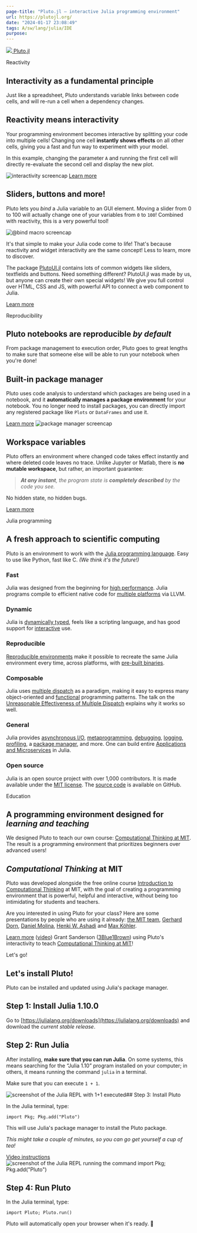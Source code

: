 ```yaml
---
page-title: "Pluto.jl — interactive Julia programming environment"
url: https://plutojl.org/
date: "2024-01-17 23:08:49"
tags: A/sw/lang/julia/IDE
purpose:
---
```


 [![](https://plutojl.org/assets/favicon.svg) Pluto.jl](https://plutojl.org/)

Reactivity

## Interactivity as a fundamental principle

Just like a spreadsheet, Pluto understands variable links between code cells, and will re-run a cell when a dependency changes.

## Reactivity means interactivity

Your programming environment becomes interactive by splitting your code into multiple cells! Changing one cell **instantly shows effects** on all other cells, giving you a fast and fun way to experiment with your model.

In this example, changing the parameter `A` and running the first cell will directly re-evaluate the second cell and display the new plot.

![interactivity screencap](https://user-images.githubusercontent.com/6933510/80637344-24ac0180-8a5f-11ea-82dd-813dbceca9c9.gif) [Learn more](https://plutojl.org/docs/)

## Sliders, buttons and more!

Pluto lets you *bind* a Julia variable to an GUI element. Moving a slider from 0 to 100 will actually change one of your variables from `0` to `100`! Combined with reactivity, this is a very powerful tool!

![@bind macro screencap](https://user-images.githubusercontent.com/6933510/134825003-bd72ef08-677b-42fa-a655-e842868b10f6.gif)

It's that simple to make your Julia code come to life! That's because reactivity and widget interactivity are the same concept! Less to learn, more to discover.

The package [PlutoUI.jl](https://github.com/fonsp/PlutoUI.jl) contains lots of common widgets like sliders, textfields and buttons. Need something different? PlutoUI.jl was made by us, but anyone can create their own special widgets! We give you full control over HTML, CSS and JS, with powerful API to connect a web component to Julia.

[Learn more](https://plutojl.org/docs/)

Reproducibility

## Pluto notebooks are reproducible *by default*

From package management to execution order, Pluto goes to great lengths to make sure that someone else will be able to run your notebook when you're done!

## Built-in package manager

Pluto uses code analysis to understand which packages are being used in a notebook, and it **automatically manages a package environment** for your notebook. You no longer need to install packages, you can directly import any registered package like `Plots` or `DataFrames` and use it.

[Learn more](https://github.com/fonsp/Pluto.jl/wiki/%F0%9F%8E%81-Package-management) ![package manager screencap](https://user-images.githubusercontent.com/6933510/134823403-fbb79d7f-dd3e-4712-b5d5-b48ad0770f13.gif) 

## Workspace variables

Pluto offers an environment where changed code takes effect instantly and where deleted code leaves no trace. Unlike Jupyter or Matlab, there is **no mutable workspace**, but rather, an important guarantee:

> ***At any instant**, the program state is **completely described** by the code you see.*

No hidden state, no hidden bugs.

[Learn more](https://github.com/fonsp/Pluto.jl/wiki/%F0%9F%8E%81-Package-management)

Julia programming

## A fresh approach to scientific computing

Pluto is an environment to work with the [Julia programming language](https://julialang.org/). Easy to use like Python, fast like C. *(We think it's the future!)*

### Fast

Julia was designed from the beginning for [high performance](https://julialang.org/benchmarks/). Julia programs compile to efficient native code for [multiple platforms](https://julialang.org/downloads/#currently_supported_platforms) via LLVM.

### Dynamic

Julia is [dynamically typed](https://docs.julialang.org/en/v1/manual/types/), feels like a scripting language, and has good support for [interactive](https://docs.julialang.org/en/v1/stdlib/REPL/) use.

### Reproducible

[Reproducible environments](https://julialang.github.io/Pkg.jl/v1/environments/) make it possible to recreate the same Julia environment every time, across platforms, with [pre-built binaries](https://binarybuilder.org/).

### Composable

Julia uses [multiple dispatch](https://docs.julialang.org/en/v1/manual/methods/) as a paradigm, making it easy to express many object-oriented and [functional](https://docs.julialang.org/en/v1/manual/functions/) programming patterns. The talk on the [Unreasonable Effectiveness of Multiple Dispatch](https://www.youtube.com/watch?v=kc9HwsxE1OY) explains why it works so well.

### General

Julia provides [asynchronous I/O](https://docs.julialang.org/en/v1/manual/networking-and-streams/), [metaprogramming](https://docs.julialang.org/en/v1/manual/metaprogramming/), [debugging](https://github.com/JuliaDebug/Debugger.jl), [logging](https://docs.julialang.org/en/v1/stdlib/Logging/), [profiling](https://docs.julialang.org/en/v1/manual/profile/), a [package manager](https://docs.julialang.org/en/v1/stdlib/Pkg/index.html), and more. One can build entire [Applications and Microservices](https://www.youtube.com/watch?v=uLhXgt_gKJc) in Julia.

### Open source

Julia is an open source project with over 1,000 contributors. It is made available under the [MIT license](https://github.com/JuliaLang/julia/blob/master/LICENSE.md). The [source code](https://github.com/JuliaLang/julia) is available on GitHub.

Education

## A programming environment designed for *learning and teaching*

We designed Pluto to teach our own course: [Computational Thinking at MIT](https://computationalthinking.mit.edu/). The result is a programming environment that prioritizes beginners over advanced users!

## *Computational Thinking* at MIT

Pluto was developed alongside the free online course [Introduction to Computational Thinking](https://computationalthinking.mit.edu/) at MIT, with the goal of creating a programming environment that is powerful, helpful and interactive, without being too intimidating for students and teachers.

Are you interested in using Pluto for your class? Here are some presentations by people who are using it already: [the MIT team](https://www.youtube.com/watch?v=LFRI3s0DE-o), [Gerhard Dorn](https://www.youtube.com/watch?v=6Qs5EXDpZBI), [Daniel Molina](https://www.youtube.com/watch?v=NrIxgnFXslg), [Henki W. Ashadi](https://youtu.be/GnEKgW23PvY?t=586) and [Max Köhler](https://www.youtube.com/watch?v=8H5KgSIWsWQ).

[Learn more](https://github.com/fonsp/Pluto.jl/wiki/%F0%9F%8E%81-Package-management) ([video](https://www.youtube.com/watch?v=rpB6zQNsbQU)) Grant Sanderson ([3Blue1Brown](https://www.youtube.com/channel/UCYO_jab_esuFRV4b17AJtAw)) using Pluto's interactivity to teach [Computational Thinking at MIT](https://computationalthinking.mit.edu/)!

Let's go!

## Let's install Pluto!

Pluto can be installed and updated using Julia's package manager.

## Step 1: Install Julia 1.10.0

Go to [https://julialang.org/downloads](https://julialang.org/downloads) and download the *current stable release*.

## Step 2: Run Julia

After installing, **make sure that you can run Julia**. On some systems, this means searching for the “Julia 1.10” program installed on your computer; in others, it means running the command `julia` in a terminal.

Make sure that you can execute `1 + 1`.

![screenshot of the Julia REPL with 1+1 executed](https://user-images.githubusercontent.com/6933510/207901547-230f77fc-004e-493b-a779-a0178979f145.png)## Step 3: Install Pluto

In the Julia terminal, type:

```
import Pkg; Pkg.add("Pluto")
```

This will use Julia's package manager to install the Pluto package.

*This might take a couple of minutes, so you can go get yourself a cup of tea!*

[Video instructions](https://computationalthinking.mit.edu/Fall22/installation/) ![screenshot of the Julia REPL running the command import Pkg; Pkg.add("Pluto")](https://user-images.githubusercontent.com/6933510/207904289-7776fce2-acb4-4777-a89f-c6dac62293c8.png) 

## Step 4: Run Pluto

In the Julia terminal, type:

```
import Pluto; Pluto.run()
```

Pluto will automatically open your browser when it's ready. 🎉